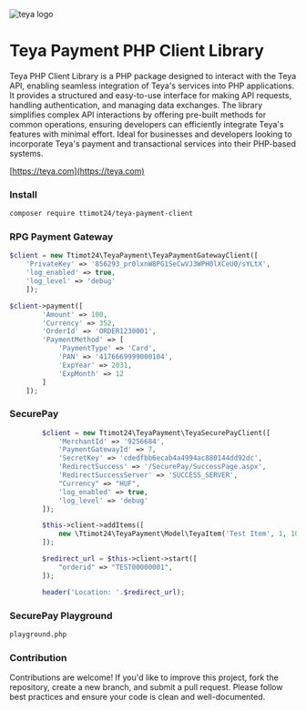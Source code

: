 

![teya logo](https://helpcenter.teya.com/hc/theming_assets/01J9VB48TBE0YGHF1VWP7R6266)

# Teya Payment PHP Client Library
Teya PHP Client Library is a PHP package designed to interact with the Teya API, enabling seamless integration of Teya's services into PHP applications. It provides a structured and easy-to-use interface for making API requests, handling authentication, and managing data exchanges. The library simplifies complex API interactions by offering pre-built methods for common operations, ensuring developers can efficiently integrate Teya's features with minimal effort. Ideal for businesses and developers looking to incorporate Teya's payment and transactional services into their PHP-based systems.

[https://teya.com](https://teya.com)

### Install
```sh
composer require ttimot24/teya-payment-client
```

### RPG Payment Gateway
```php
$client = new Ttimot24\TeyaPayment\TeyaPaymentGatewayClient([
    'PrivateKey' => '856293_pr0lxnW8PG1SeCwVJ3WPH0lXCeU0/sYLtX',
    'log_enabled' => true, 
    'log_level' => 'debug'
    ]);

$client->payment([
        'Amount' => 100,
        'Currency' => 352,
        'OrderId' => 'ORDER1230001',
        'PaymentMethod' => [
            'PaymentType' => 'Card',
            'PAN' => '4176669999000104',
            'ExpYear' => 2031,
            'ExpMonth' => 12
        ]
    ]);

```

### SecurePay
```php
        $client = new Ttimot24\TeyaPayment\TeyaSecurePayClient([
            'MerchantId' => '9256684', 
            'PaymentGatewayId' => 7, 
            'SecretKey' => 'cdedfbb6ecab4a4994ac880144dd92dc',
            'RedirectSuccess' => '/SecurePay/SuccessPage.aspx',
            'RedirectSuccessServer' => 'SUCCESS_SERVER',
            "Currency" => "HUF",
            'log_enabled' => true, 
            'log_level' => 'debug'
        ]);

        $this->client->addItems([
            new \Ttimot24\TeyaPayment\Model\TeyaItem('Test Item', 1, 10000)
        ]);

        $redirect_url = $this->client->start([
            "orderid" => "TEST00000001",
        ]);

        header('Location: '.$redirect_url);

```

### SecurePay Playground
```sh
playground.php
```

### Contribution
Contributions are welcome! If you'd like to improve this project, fork the repository, create a new branch, and submit a pull request. Please follow best practices and ensure your code is clean and well-documented.  